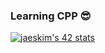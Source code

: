 ### Learning CPP 😎

[![jaeskim's 42 stats](https://badge42.herokuapp.com/api/stats/suzumaki?privacyName=true&darkmode=True)](https://github.com/JaeSeoKim/badge42)

<!--
**BillyKlebitz/BillyKlebitz** is a ✨ _special_ ✨ repository because its `README.md` (this file) appears on your GitHub profile.

Here are some ideas to get you started:

- 🔭 I’m currently working on ...
- 🌱 I’m currently learning ...
- 👯 I’m looking to collaborate on ...
- 🤔 I’m looking for help with ...
- 💬 Ask me about ...
- 📫 How to reach me: ...
- 😄 Pronouns: ...
- ⚡ Fun fact: ...
-->
